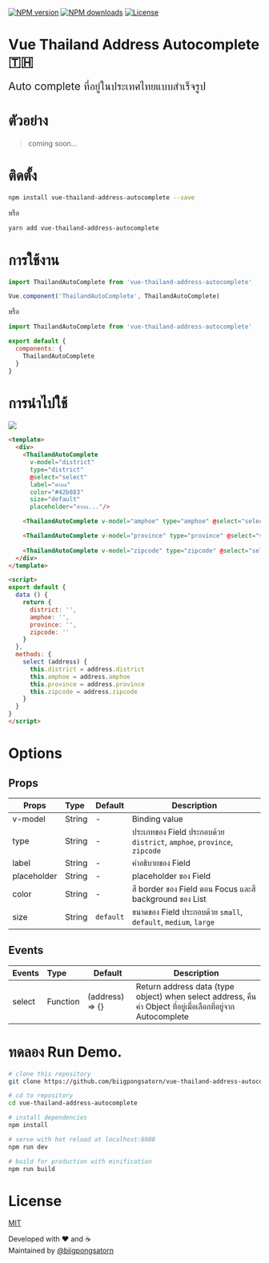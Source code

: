 <p>
<a href="https://npmjs.com/package/vue-thailand-address-autocomplete"><img src="https://img.shields.io/npm/v/vue-thailand-address-autocomplete.svg" alt="NPM version"></a>
<a href="https://npmjs.com/package/vue-thailand-address-autocomplete"><img src="https://img.shields.io/npm/dm/vue-thailand-address-autocomplete.svg" alt="NPM downloads"></a>
<a href="https://www.npmjs.com/package/vue-thailand-address-autocomplete"><img src="https://img.shields.io/npm/l/vue-thailand-address-autocomplete.svg" alt="License"></a>
</p>

# Vue Thailand Address Autocomplete 🇹🇭

<span style="font-size: 21px;">Auto complete ที่อยู่ในประเทศไทยแบบสำเร็จรูป</span>

# ตัวอย่าง

> coming soon...

# ติดตั้ง

```sh
npm install vue-thailand-address-autocomplete --save
```
หรือ
```sh
yarn add vue-thailand-address-autocomplete
```

# การใช้งาน

```javascript
import ThailandAutoComplete from 'vue-thailand-address-autocomplete'

Vue.component('ThailandAutoComplete', ThailandAutoComplete)
```
หรือ
```javascript
import ThailandAutoComplete from 'vue-thailand-address-autocomplete'

export default {
  components: {
    ThailandAutoComplete
  }
}
```

# การนำไปใช้
<img src="https://raw.githubusercontent.com/biigpongsatorn/vue-thailand-address-autocomplete/HEAD/static/example/ex1.png"/>

```html
<template>
  <div>
    <ThailandAutoComplete
      v-model="district"
      type="district"
      @select="select"
      label="ตำบล"
      color="#42b883"
      size="default"
      placeholder="ตำบล..."/>

    <ThailandAutoComplete v-model="amphoe" type="amphoe" @select="select" label="อำเภอ" placeholder="อำเภอ..."/>

    <ThailandAutoComplete v-model="province" type="province" @select="select" label="จังหวัด" size="medium" color="#35495e" placeholder="จังหวัด..."/>
    
    <ThailandAutoComplete v-model="zipcode" type="zipcode" @select="select" size="large" color="#00a4e4" placeholder="รหัสไปรษณีย์..."/> 
  </div>
</template>

<script>
export default {
  data () {
    return {
      district: '',
      amphoe: '',
      province: '',
      zipcode: ''
    }
  },
  methods: {
    select (address) {
      this.district = address.district
      this.amphoe = address.amphoe
      this.province = address.province
      this.zipcode = address.zipcode
    }
  }
}
</script>
```

# Options

## Props
| Props       | Type          | Default   | Description                                                             |
| ----------- |:--------------| ----------|-------------------------------------------------------------------------|
| v-model     | String        | -         | Binding value                                                           |
| type        | String        | -         | ประเภทของ Field ประกอบด้วย `district`, `amphoe`, `province`, `zipcode`   |
| label       | String        | -         | คำอธิบายของ Field                                                        |
| placeholder | String        | -         | placeholder ของ Field                                                   |
| color       | String        | -         | สี border ของ Field ตอน Focus และสี background ของ List                   |
| size        | String        |`default`  | ขนาดของ Field ประกอบด้วย `small`, `default`, `medium`, `large`           |

## Events

| Events      | Type          | Default           | Description                                                                                      |
| ----------- |:--------------| ------------------|--------------------------------------------------------------------------------------------------|
| select      | Function      | (address) => {}   | Return address data (type object) when select address, คืนค่า Object ที่อยู่เมื่อเลือกที่อยู่จาก Autocomplete |

# ทดลอง Run Demo.

``` sh
# clone this repository
git clone https://github.com/biigpongsatorn/vue-thailand-address-autocomplete.git

# cd to repository
cd vue-thailand-address-autocomplete

# install dependencies
npm install

# serve with hot reload at localhost:8080
npm run dev

# build for production with minification
npm run build
```
# License

[MIT](LICENSE)

Developed with ❤️ and ☕️  
Maintained by [@biigpongsatorn](https://github.com/biigpongsatorn)
